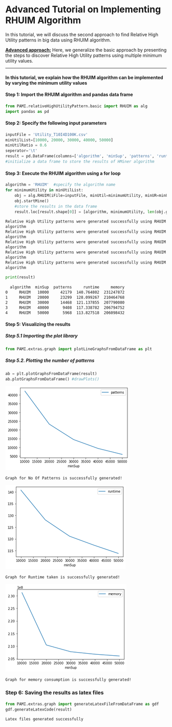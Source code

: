 # Advanced Tutorial on Implementing RHUIM Algorithm

In this tutorial, we will discuss the second approach to find Relative High Utility patterns in big data using RHUIM algorithm.

[__Advanced approach:__](#advApproach) Here, we generalize the basic approach by presenting the steps to discover Relative High Utility patterns using multiple minimum utility values.

***

#### In this tutorial, we explain how the RHUIM algorithm  can be implemented by varying the minimum utility values

#### Step 1: Import the RHUIM algorithm and pandas data frame

```python
from PAMI.relativeHighUtilityPattern.basic import RHUIM as alg
import pandas as pd
```

#### Step 2: Specify the following input parameters


```python
inputFile = 'Utility_T10I4D100K.csv'
minUtilList=[10000, 20000, 30000, 40000, 50000]
minUtilRatio = 0.6
seperator='\t'      
result = pd.DataFrame(columns=['algorithm', 'minSup', 'patterns', 'runtime', 'memory']) 
#initialize a data frame to store the results of HMiner algorithm
```

#### Step 3: Execute the RHUIM algorithm using a for loop


```python
algorithm = 'RHUIM'  #specify the algorithm name
for minimumUtility in minUtilList:
    obj = alg.RHUIM(iFile=inputFile, minUtil=minimumUtility, minUR=minUtilRatio, sep=seperator)
    obj.startMine()
    #store the results in the data frame
    result.loc[result.shape[0]] = [algorithm, minimumUtility, len(obj.getPatterns()), obj.getRuntime(), obj.getMemoryRSS()]
```

    Relative High Utility patterns were generated successfully using RHUIM algorithm
    Relative High Utility patterns were generated successfully using RHUIM algorithm
    Relative High Utility patterns were generated successfully using RHUIM algorithm
    Relative High Utility patterns were generated successfully using RHUIM algorithm
    Relative High Utility patterns were generated successfully using RHUIM algorithm



```python
print(result)
```

      algorithm  minSup  patterns     runtime     memory
    0     RHUIM   10000     42179  140.764802  231247872
    1     RHUIM   20000     23299  128.099267  210464768
    2     RHUIM   30000     14468  121.137855  207790080
    3     RHUIM   40000      9408  117.338782  206794752
    4     RHUIM   50000      5968  113.827518  206098432


#### Step 5: Visualizing the results

##### Step 5.1 Importing the plot library


```python
from PAMI.extras.graph import plotLineGraphsFromDataFrame as plt
```

##### Step 5.2. Plotting the number of patterns


```python
ab = plt.plotGraphsFromDataFrame(result)
ab.plotGraphsFromDataFrame() #drawPlots()
```


    
![png](output_15_0.png)
    


    Graph for No Of Patterns is successfully generated!



    
![png](output_15_2.png)
    


    Graph for Runtime taken is successfully generated!



    
![png](output_15_4.png)
    


    Graph for memory consumption is successfully generated!


### Step 6: Saving the results as latex files


```python
from PAMI.extras.graph import generateLatexFileFromDataFrame as gdf
gdf.generateLatexCode(result)
```

    Latex files generated successfully



```python

```

